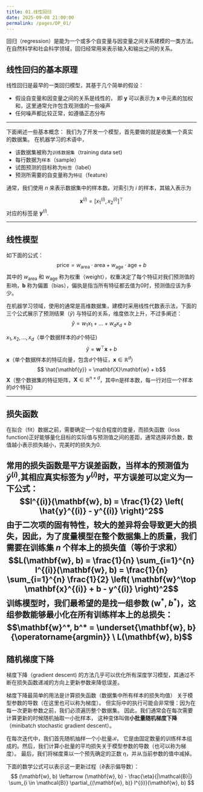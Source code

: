 ```yaml
---
title: 01.线性回归
date: 2025-09-08 21:00:00
permalink: /pages/DP_01/
---
```


回归（regression）是能为一个或多个自变量与因变量之间关系建模的一类方法。 在自然科学和社会科学领域，回归经常用来表示输入和输出之间的关系。

## 线性回归的基本原理
线性回归是最早的一类回归模型，其基于几个简单的假设：
+ 假设自变量和因变量之间的关系是线性的， 即 $\mathbf{y}$ 可以表示为 $\mathbf{x}$ 中元素的加权和，这里通常允许包含观测值的一些噪声
+ 任何噪声都比较正常，如遵循正态分布

---

下面阐述一些基本概念：
我们为了开发一个模型，首先要做的就是收集一个真实的数据集。
在机器学习的术语中，
+ 该数据集被称为`训练数据集`（training data set)
+ 每行数据为`样本`（sample）
+ 试图预测的目标称为`标签`（label）
+ 预测所需要的自变量称为`特征`（feature）

通常，我们使用 $n$ 来表示数据集中的样本数。对索引为 $i$ 的样本，其输入表示为

$$\mathbf{x}^{(i)} = \left[ x_1^{(i)}, x_2^{(i)} \right]^{\top}$$
对应的标签是 $\mathbf{y}^{(i)}$.

---

## 线性模型
如下面的公式：
$$\text{price} = w_{\text{area}} \cdot \text{area} + w_{\text{age}} \cdot \text{age} + b$$
其中的 $w_{\text{area}}$ 和 $w_{\text{age}}$ 称为权重（weight），权重决定了每个特征对我们预测值的影响，$\mathbf{b}$ 称为偏置（bias），偏执是指当所有特征都去值为0时，预测值应该为多少。

在机器学习领域，使用的通常是高维数据集，建模时采用线性代数表示法，下面的三个公式展示了预测结果（$\hat{y}$) 与特征的关系，维度依次上升，不过多阐述：
$$
\hat{y} = w_1x_1 + \dots + w_dx_d + b
$$ 

$x_1, x_2, \dots, x_d$（单个数据样本的$d$个特征)
$$
\hat{y} = \mathbf{w}^\top \mathbf{x} + b
$$ 
$\mathbf{x}$（单个数据样本的特征向量，包含$d$个特征，$\mathbf{x} \in \mathbb{R}^d$）
$$
\hat{\mathbf{y}} = \mathbf{X}\mathbf{w} + b$$
$\mathbf{X}$（整个数据集的特征矩阵，$\mathbf{X} \in \mathbb{R}^{n \times d}$，其中$n$是样本数，每一行对应一个样本的$d$个特征）

---

## 损失函数
在拟合（fit）数据之前，需要确定一个拟合程度的度量，而损失函数（loss function)正好能够量化目标的实际值与预测值之间的差距，通常选择非负数，数值越小表示损失越小，完美时的损失为0.

常用的损失函数是**平方误差函数**，当样本的预测值为 $\hat{y}^{(i)}$,其相应真实标签为 $y^{(i)}$时，平方误差可以定义为一下公式：
$$l^{(i)}(\mathbf{w}, b) = \frac{1}{2} \left( \hat{y}^{(i)} - y^{(i)} \right)^2$$
由于二次项的固有特性，较大的差异将会导致更大的损失，因此，为了度量模型在整个数据集上的质量，我们需要在训练集 $n$ 个样本上的损失值（等价于求和）
$$L(\mathbf{w}, b) = \frac{1}{n} \sum_{i=1}^{n} l^{(i)}(\mathbf{w}, b) = \frac{1}{n} \sum_{i=1}^{n} \frac{1}{2} \left( \mathbf{w}^\top \mathbf{x}^{(i)} + b - y^{(i)} \right)^2$$
训练模型时，我们最希望的是找一组参数 $(\mathbf{w}^*, b^*)$，这组参数能够最小化在所有训练样本上的总损失：
$$\mathbf{w}^*, b^* = \underset{\mathbf{w}, b}{\operatorname{argmin}} \ L(\mathbf{w}, b)$$
---
## 随机梯度下降
梯度下降（gradient descent) 的方法几乎可以优化所有深度学习模型，其通过不断在损失函数递减的方向上更新参数来降低误差。

梯度下降最简单的用法是计算损失函数（数据集中所有样本的损失均值） 关于模型参数的导数（在这里也可以称为梯度）。 但实际中的执行可能会非常慢：因为在每一次更新参数之前，我们必须遍历整个数据集。 因此，我们通常会在每次需要计算更新的时候随机抽取一小批样本， 这种变体叫做**小批量随机梯度下降**（minibatch stochastic gradient descent）。

在每次迭代中，我们首先随机抽样一个小批量$\mathcal{B}$， 它是由固定数量的训练样本组成的。然后，我们计算小批量的平均损失关于模型参数的导数（也可以称为梯度）。 最后，我们将梯度乘以一个预先确定的正数 $\eta$，并从当前参数的值中减掉。

下面的数学公式可以表示这一更新过程（$\partial$表示偏导数）：
$$
(\mathbf{w}, b) \leftarrow (\mathbf{w}, b) - \frac{\eta}{|\mathcal{B}|} \sum_{i \in \mathcal{B}} \partial_{(\mathbf{w}, b)} l^{(i)}(\mathbf{w}, b)
$$ 
